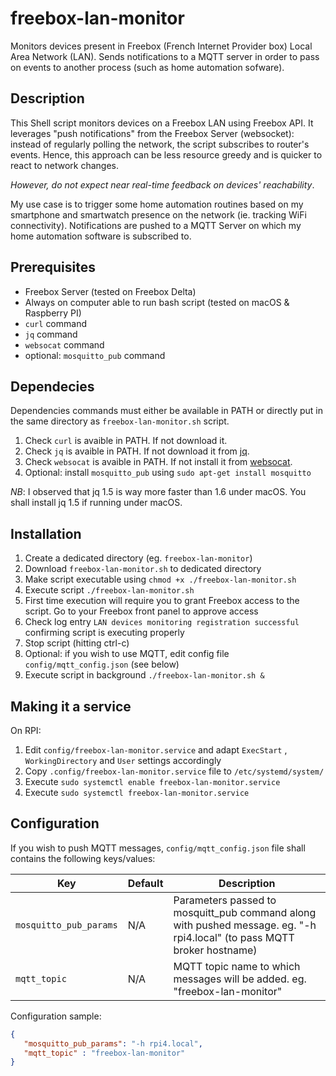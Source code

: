 # freebox-lan-monitor

Monitors devices present in Freebox (French Internet Provider box) Local Area Network (LAN).
Sends notifications to a MQTT server in order to pass on events to another process (such as home automation sofware).

## Description

This Shell script monitors devices on a Freebox LAN using Freebox API. It leverages "push notifications" from the Freebox Server (websocket): instead of regularly polling the network, the script subscribes to router's events. Hence, this approach can be less resource greedy and is quicker to react to network changes.

*However, do not expect near real-time feedback on devices' reachability*.

My use case is to trigger some home automation routines based on my smartphone and smartwatch presence on the network (ie. tracking WiFi connectivity). Notifications are pushed to a MQTT Server on which my home automation software is subscribed to.

## Prerequisites

* Freebox Server (tested on Freebox Delta)
* Always on computer able to run bash script (tested on macOS & Raspberry PI)
* `curl` command
* `jq` command
* `websocat` command
* optional: `mosquitto_pub` command

## Dependecies

Dependencies commands must either be available in PATH or directly put in the same directory as `freebox-lan-monitor.sh` script.

1. Check `curl` is avaible in PATH. If not download it.
2. Check `jq` is avaible in PATH. If not download it from [jq](https://stedolan.github.io/jq/).
3. Check `websocat` is avaible in PATH. If not install it from [websocat](https://github.com/vi/websocat/releases).
4. Optional: install `mosquitto_pub` using `sudo apt-get install mosquitto`

*NB*: I observed that jq 1.5 is way more faster than 1.6 under macOS. You shall install jq 1.5 if running under macOS.

## Installation

1. Create a dedicated directory (eg. `freebox-lan-monitor`)
2. Download `freebox-lan-monitor.sh` to dedicated directory
2. Make script executable using `chmod +x ./freebox-lan-monitor.sh`
3. Execute script `./freebox-lan-monitor.sh`
4. First time execution will require you to grant Freebox access to the script. Go to your Freebox front panel to approve access
5. Check log entry `LAN devices monitoring registration successful` confirming script is executing properly
6. Stop script (hitting ctrl-c)
7. Optional: if you wish to use MQTT, edit config file `config/mqtt_config.json` (see below)
8. Execute script in background `./freebox-lan-monitor.sh &`

## Making it a service

On RPI:

1. Edit `config/freebox-lan-monitor.service` and adapt `ExecStart` , `WorkingDirectory` and `User` settings accordingly
2. Copy `.config/freebox-lan-monitor.service` file to `/etc/systemd/system/`
3. Execute `sudo systemctl enable freebox-lan-monitor.service`
4. Execute `sudo systemctl freebox-lan-monitor.service`

## Configuration

If you wish to push MQTT messages, `config/mqtt_config.json` file shall contains the following keys/values:

| Key | Default | Description |
| --- | --- | --- |
| `mosquitto_pub_params` | N/A | Parameters passed to mosquitt_pub command along with pushed message. eg. "-h rpi4.local" (to pass MQTT broker hostname)|
| `mqtt_topic` | N/A | MQTT topic name to which messages will be added. eg. "freebox-lan-monitor" |

Configuration sample:

```json
{
   "mosquitto_pub_params": "-h rpi4.local",
   "mqtt_topic" : "freebox-lan-monitor"
}
```
